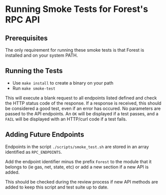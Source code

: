 
# Running Smoke Tests for Forest's RPC API

## Prerequisites
The only requirement for running these smoke tests is that Forest is installed and on your system PATH.

## Running the Tests
* Use `make install` to create a binary on your path
* Run `make smoke-test`

This will execute a blank request to all endpoints listed defined and check the HTTP
status code of the response. If a response is received, this should be considered a good
test, even if an error has occured. No parameters are passed to the API endpoints.
An `OK` will be displayed if a test passes, and a `FAIL` will be displayed with an HTTP/curl code
if a test fails.

## Adding Future Endpoints
Endpoints in the script `./scripts/smoke_test.sh` are stored in an array identified as `RPC_ENDPOINTS`.

Add the endpoint identifier minus the prefix `Forest` to the module that it belongs to (ie gas, net, state, etc)
or add a new section if a new API is added.

This should be checked during the review process if new API methods are added to keep this script and test suite up to date.
